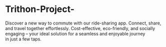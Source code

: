 # Trithon-Project-
Discover a new way to commute with our ride-sharing app. Connect, share, and travel together effortlessly. Cost-effective, eco-friendly, and socially engaging – your ideal solution for a seamless and enjoyable journey in just a few taps.
